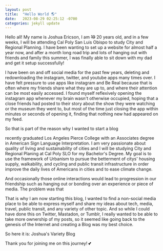 ```yaml
---
layout: post
title:  "Hello World 🌎"
date:   2023-08-29 02:25:12 -0700
categories: jekyll update
---
```

Hello all! My name is Joshua Ericson, I am ~~19~~ 20 years old, and in a few weeks, I will be attending Cal Poly San Luis Obispo to study City and Regional Planning. I have been wanting to set up a website for almost half a year now, and after a month long road trip and lots of hanging out with friends and family this summer, I was finally able to sit down with my dad and get it setup successfully!

I have been on and off social media for the past few years, deleting and redownloading the instagram, twitter, and youtube apps many times over. I have felt pressure to use apps like instagram and Be Real because that is often where my friends share what they are up to, and where their attention can be most easily accessed. I found myself reflexively opening the instagram app whenever my brain wasn't otherwise occupied, hoping that a close friends had posted to their story about the show they were watching or the museum they went to, but most of the time just closing the app within minutes or seconds of opening it, finding that nothing new had appeared on my feed.



So that is part of the reason why I wanted to start a blog

recently graduated Los Angeles Pierce College with an Associates degree in American Sign Language Interpretation. I am very passionate about quality of living and sustainability of cities and I will be studying City and Regional Planing at Cal Poly SLO for my Bachelor's Degree. My goal is to use the framework of Urbanism to pursue the betterment of citys' housing supply, walkability, and cycling and public transit infrastructure in order improve the daily lives of Americans in cities and to ease climate change.

And occasionally those online interactions would lead to progression in our friendship such as hanging out or bonding over an experience or piece of media. The problem was that

That is why I am now starting this blog, I wanted to find a non-social media place to be able to express myself and share my ideas about tech, media, travel, public transit, and any variety of other topic. And so while I could have done this on Twitter, Mastadon, or Tumblr, I really wanted to be able to take more ownership of my posts, so it seemed like going back to the genesis of the Internet and creating a Blog was my best choice.

So here it is: Joshua's Variety Blog

Thank you for joining me on this journey! 💕